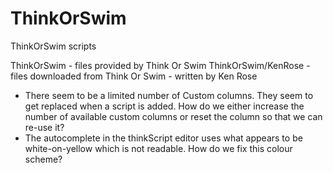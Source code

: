# ThinkOrSwim
ThinkOrSwim scripts

ThinkOrSwim - files provided by Think Or Swim
ThinkOrSwim/KenRose - files downloaded from Think Or Swim - written by Ken Rose

- There seem to be a limited number of Custom columns.  They seem to get replaced when a script is added.  How do we either increase the number of available custom columns or reset the column so that we can re-use it?
- The autocomplete in the thinkScript editor uses what appears to be white-on-yellow which is not readable.  How do we fix this colour scheme?


